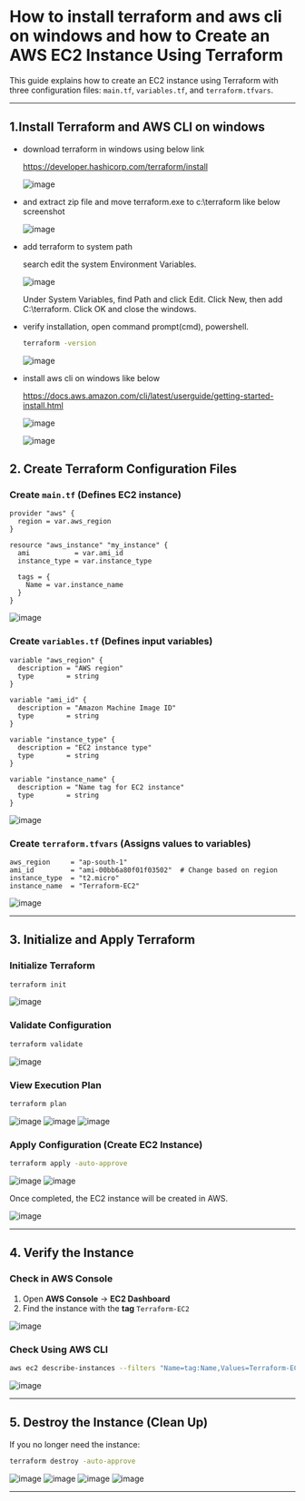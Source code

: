 # **How to install terraform and aws cli on windows and how to Create an AWS EC2 Instance Using Terraform**

This guide explains how to create an EC2 instance using Terraform with three configuration files: `main.tf`, `variables.tf`, and `terraform.tfvars`.

---
## **1.Install Terraform and AWS CLI on windows**
- download terraform in windows using below link
  
  https://developer.hashicorp.com/terraform/install

  ![image](https://github.com/user-attachments/assets/dd559dc2-c844-4e02-88a3-1a927b8e45be)

-  and extract zip file and move terraform.exe to c:\terraform like below screenshot

   ![image](https://github.com/user-attachments/assets/bac59f03-ff85-49d5-82ba-da35ad0528d0)

- add terraform to system path

  search edit the system Environment Variables.

  ![image](https://github.com/user-attachments/assets/0a1ea5a9-2f8f-4cd4-ae53-5434da7bfdbc)

  Under System Variables, find Path and click Edit.
  Click New, then add C:\terraform.
  Click OK and close the windows.

- verify installation, open command prompt(cmd), powershell.

  ```bash
  terraform -version
  ```
  ![image](https://github.com/user-attachments/assets/32143cbe-64c7-4ac5-a57b-d0503b817273)

- install aws cli on windows like below

  https://docs.aws.amazon.com/cli/latest/userguide/getting-started-install.html

  ![image](https://github.com/user-attachments/assets/ceb5acc6-f43b-44c6-8aab-c53d94157195)

  ![image](https://github.com/user-attachments/assets/5000070c-12d4-4839-bac4-73be6d41b537)

## **2. Create Terraform Configuration Files**

### **Create `main.tf`** (Defines EC2 instance)
```hcl
provider "aws" {
  region = var.aws_region
}

resource "aws_instance" "my_instance" {
  ami           = var.ami_id
  instance_type = var.instance_type

  tags = {
    Name = var.instance_name
  }
}
```
![image](https://github.com/user-attachments/assets/02e4bfdd-6877-42da-bd25-4d95016a4929)


### **Create `variables.tf`** (Defines input variables)
```hcl
variable "aws_region" {
  description = "AWS region"
  type        = string
}

variable "ami_id" {
  description = "Amazon Machine Image ID"
  type        = string
}

variable "instance_type" {
  description = "EC2 instance type"
  type        = string
}

variable "instance_name" {
  description = "Name tag for EC2 instance"
  type        = string
}
```
![image](https://github.com/user-attachments/assets/9e212e17-bd47-476a-a244-cd3b4a102c71)

### **Create `terraform.tfvars`** (Assigns values to variables)
```hcl
aws_region     = "ap-south-1"
ami_id         = "ami-00bb6a80f01f03502"  # Change based on region
instance_type  = "t2.micro"
instance_name  = "Terraform-EC2"
```
![image](https://github.com/user-attachments/assets/d548fb55-af90-44fb-a782-016502403601)

---

## **3. Initialize and Apply Terraform**

### **Initialize Terraform**
```bash
terraform init
```
![image](https://github.com/user-attachments/assets/cf1230ec-487c-43e9-9bee-27e086c4dacf)

### **Validate Configuration**
```bash
terraform validate
```
![image](https://github.com/user-attachments/assets/b296067d-424a-401f-975d-d4817eceb6f3)

### **View Execution Plan**
```bash
terraform plan
```
![image](https://github.com/user-attachments/assets/266c0201-aa74-499e-a7b4-f2dab6193fc5)
![image](https://github.com/user-attachments/assets/dcaf52f8-f928-4558-96e5-36ebb8daa45c)
![image](https://github.com/user-attachments/assets/e81560a4-c6d2-47c8-84d3-a7b53138a7db)

### **Apply Configuration (Create EC2 Instance)**
```bash
terraform apply -auto-approve
```
![image](https://github.com/user-attachments/assets/2783c236-0f66-4c1d-96ae-835587e44386)
![image](https://github.com/user-attachments/assets/4f972584-9459-42b6-9292-f0a0c612468b)

Once completed, the EC2 instance will be created in AWS.

![image](https://github.com/user-attachments/assets/8c08d06e-74d0-49db-a3ac-c6a3a24beeba)

---

## **4. Verify the Instance**

### **Check in AWS Console**
1. Open **AWS Console** → **EC2 Dashboard**
2. Find the instance with the **tag** `Terraform-EC2`

![image](https://github.com/user-attachments/assets/adf0efd5-5ea3-4087-bee0-b4b8aaba14e5)

### **Check Using AWS CLI**
```bash
aws ec2 describe-instances --filters "Name=tag:Name,Values=Terraform-EC2" --query "Reservations[*].Instances[*].[InstanceId,State.Name]" --output table
```
![image](https://github.com/user-attachments/assets/ccde2e2b-4da4-487f-b6c1-8ed9a38928ef)

---

## **5. Destroy the Instance (Clean Up)**
If you no longer need the instance:
```bash
terraform destroy -auto-approve
```
![image](https://github.com/user-attachments/assets/429544c6-a438-4f0a-9247-b80cf5dd680d)
![image](https://github.com/user-attachments/assets/9904b5a2-8a7f-44e6-ad8a-cdc401570f8d)
![image](https://github.com/user-attachments/assets/dc032c47-0cec-46ed-a0e0-60613c303692)
![image](https://github.com/user-attachments/assets/34acc546-98ac-4917-8263-421e088fc042)

---
